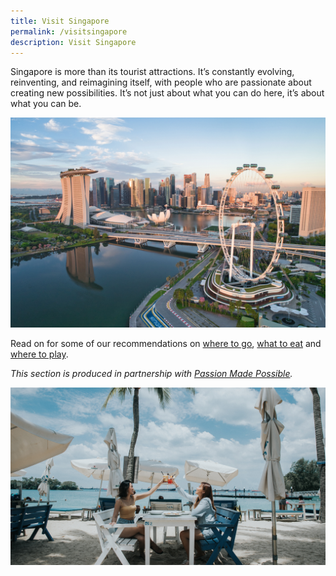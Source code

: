 ```yaml
---
title: Visit Singapore
permalink: /visitsingapore
description: Visit Singapore
---
```

Singapore is more than its tourist attractions. It’s constantly evolving, reinventing, and reimagining itself, with people who are passionate about creating new possibilities. It’s not just about what you can do here, it’s about what you can be.

![](/images/Marina%20Bay.jpg)

Read on for some of our recommendations on [where to go](/visit-singapore/culturalenclaves), [what to eat](/visit-singapore/localdishes) and [where to play](/visit-singapore/attractions).

*This section is produced in partnership with [Passion Made Possible](https://www.visitsingapore.com/en/).*

![](/images/Sentosa.jpg)